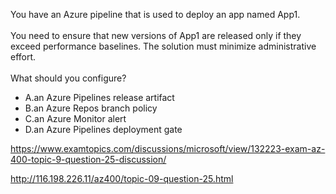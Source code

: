 You have an Azure pipeline that is used to deploy an app named App1.<br/><br/>You need to ensure that new versions of App1 are released only if they exceed performance baselines. The solution must minimize administrative effort.<br/><br/>What should you configure?<ul><li class="multi-choice-item"><span class="multi-choice-letter" data-choice-letter="A">A.</span>an Azure Pipelines release artifact</li><li class="multi-choice-item"><span class="multi-choice-letter" data-choice-letter="B">B.</span>an Azure Repos branch policy</li><li class="multi-choice-item"><span class="multi-choice-letter" data-choice-letter="C">C.</span>an Azure Monitor alert</li><li class="multi-choice-item correct-hidden"><span class="multi-choice-letter" data-choice-letter="D">D.</span>an Azure Pipelines deployment gate</li></ul><p><a href="https://www.examtopics.com/discussions/microsoft/view/132223-exam-az-400-topic-9-question-25-discussion/">https://www.examtopics.com/discussions/microsoft/view/132223-exam-az-400-topic-9-question-25-discussion/</a></p><p><a href="http://116.198.226.11/az400/topic-09-question-25.html">http://116.198.226.11/az400/topic-09-question-25.html</a></p><script src="https://giscus.app/client.js"                    data-repo="azsamples/az204"                    data-repo-id="R_kgDOMRXzDQ"                    data-category="General"                    data-category-id="DIC_kwDOMRXzDc4Cgi27"                    data-mapping="pathname"                    data-strict="0"                    data-reactions-enabled="0"                    data-emit-metadata="0"                    data-input-position="bottom"                    data-theme="preferred_color_scheme"                    data-lang="en"                    crossorigin="anonymous"                    async>                    </script>